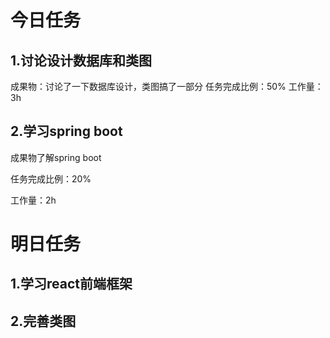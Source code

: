 # 今日任务

## 1.讨论设计数据库和类图
成果物：讨论了一下数据库设计，类图搞了一部分
任务完成比例：50%
工作量：3h

## 2.学习spring boot

成果物了解spring boot

任务完成比例：20%

工作量：2h

# 明日任务

## 1.学习react前端框架

## 2.完善类图